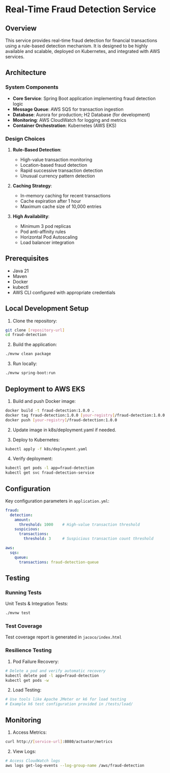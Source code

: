 # Real-Time Fraud Detection Service

## Overview
This service provides real-time fraud detection for financial transactions using a rule-based detection mechanism. It is designed to be highly available and scalable, deployed on Kubernetes, and integrated with AWS services.

## Architecture

### System Components
- **Core Service**: Spring Boot application implementing fraud detection logic
- **Message Queue**: AWS SQS for transaction ingestion
- **Database**: Aurora for production; H2 Database (for development)
- **Monitoring**: AWS CloudWatch for logging and metrics
- **Container Orchestration**: Kubernetes (AWS EKS)

### Design Choices
1. **Rule-Based Detection**:
   - High-value transaction monitoring
   - Location-based fraud detection
   - Rapid successive transaction detection
   - Unusual currency pattern detection

2. **Caching Strategy**:
   - In-memory caching for recent transactions
   - Cache expiration after 1 hour
   - Maximum cache size of 10,000 entries

3. **High Availability**:
   - Minimum 3 pod replicas
   - Pod anti-affinity rules
   - Horizontal Pod Autoscaling
   - Load balancer integration

## Prerequisites
- Java 21
- Maven
- Docker
- kubectl
- AWS CLI configured with appropriate credentials

## Local Development Setup

1. Clone the repository:
```bash
git clone [repository-url]
cd fraud-detection
```

2. Build the application:
```bash
./mvnw clean package
```

3. Run locally:
```bash
./mvnw spring-boot:run
```

## Deployment to AWS EKS

1. Build and push Docker image:
```bash
docker build -t fraud-detection:1.0.0 .
docker tag fraud-detection:1.0.0 [your-registry]/fraud-detection:1.0.0
docker push [your-registry]/fraud-detection:1.0.0
```

2. Update image in k8s/deployment.yaml if needed.

3. Deploy to Kubernetes:
```bash
kubectl apply -f k8s/deployment.yaml
```

4. Verify deployment:
```bash
kubectl get pods -l app=fraud-detection
kubectl get svc fraud-detection-service
```

## Configuration

Key configuration parameters in `application.yml`:

```yaml
fraud:
  detection:
    amount:
      threshold: 1000    # High-value transaction threshold
    suspicious:
      transactions:
        threshold: 3     # Suspicious transaction count threshold

aws:
  sqs:
    queue:
      transactions: fraud-detection-queue
```

## Testing

### Running Tests

Unit Tests & Integration Tests:
```bash
./mvnw test
```
### Test Coverage
Test coverage report is generated in `jacoco/index.html`

### Resilience Testing

1. Pod Failure Recovery:
```bash
# Delete a pod and verify automatic recovery
kubectl delete pod -l app=fraud-detection
kubectl get pods -w
```

2. Load Testing:
```bash
# Use tools like Apache JMeter or k6 for load testing
# Example k6 test configuration provided in /tests/load/
```

## Monitoring

1. Access Metrics:
```bash
curl http://[service-url]:8080/actuator/metrics
```

2. View Logs:
```bash
# Access CloudWatch logs
aws logs get-log-events --log-group-name /aws/fraud-detection
```